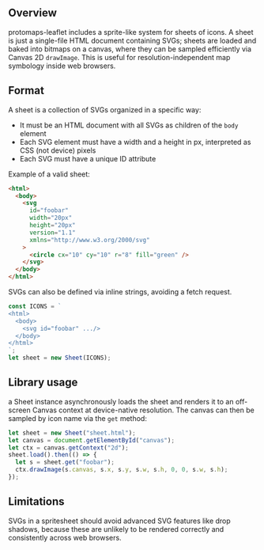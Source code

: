 ## Overview

protomaps-leaflet includes a sprite-like system for sheets of icons. A sheet is just a single-file HTML document containing SVGs; sheets are loaded and baked into bitmaps on a canvas, where they can be sampled efficiently via Canvas 2D `drawImage`. This is useful for resolution-independent map symbology inside web browsers.

## Format

A sheet is a collection of SVGs organized in a specific way:

- It must be an HTML document with all SVGs as children of the `body` element
- Each SVG element must have a width and a height in px, interpreted as CSS (not device) pixels
- Each SVG must have a unique ID attribute

Example of a valid sheet:

```html
<html>
  <body>
    <svg
      id="foobar"
      width="20px"
      height="20px"
      version="1.1"
      xmlns="http://www.w3.org/2000/svg"
    >
      <circle cx="10" cy="10" r="8" fill="green" />
    </svg>
  </body>
</html>
```

SVGs can also be defined via inline strings, avoiding a fetch request.

```js
const ICONS = `
<html>
  <body>
    <svg id="foobar" .../>
  </body>
</html>
`;
let sheet = new Sheet(ICONS);
```

## Library usage

a Sheet instance asynchronously loads the sheet and renders it to an off-screen Canvas context at device-native resolution. The canvas can then be sampled by icon name via the `get` method:

```js
let sheet = new Sheet("sheet.html");
let canvas = document.getElementById("canvas");
let ctx = canvas.getContext("2d");
sheet.load().then(() => {
  let s = sheet.get("foobar");
  ctx.drawImage(s.canvas, s.x, s.y, s.w, s.h, 0, 0, s.w, s.h);
});
```

## Limitations

SVGs in a spritesheet should avoid advanced SVG features like drop shadows, because these are unlikely to be rendered correctly and consistently across web browsers.
